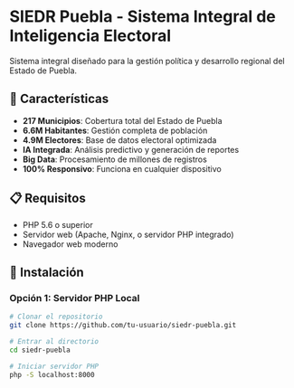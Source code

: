 # SIEDR Puebla - Sistema Integral de Inteligencia Electoral

Sistema integral diseñado para la gestión política y desarrollo regional del Estado de Puebla.

## 🚀 Características

- **217 Municipios**: Cobertura total del Estado de Puebla
- **6.6M Habitantes**: Gestión completa de población
- **4.9M Electores**: Base de datos electoral optimizada
- **IA Integrada**: Análisis predictivo y generación de reportes
- **Big Data**: Procesamiento de millones de registros
- **100% Responsivo**: Funciona en cualquier dispositivo

## 📋 Requisitos

- PHP 5.6 o superior
- Servidor web (Apache, Nginx, o servidor PHP integrado)
- Navegador web moderno

## 🔧 Instalación

### Opción 1: Servidor PHP Local

```bash
# Clonar el repositorio
git clone https://github.com/tu-usuario/siedr-puebla.git

# Entrar al directorio
cd siedr-puebla

# Iniciar servidor PHP
php -S localhost:8000